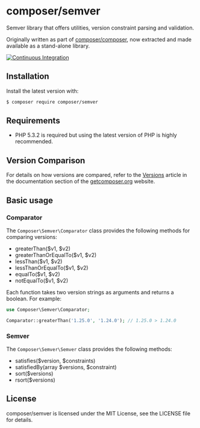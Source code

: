 composer/semver
===============

Semver library that offers utilities, version constraint parsing and validation.

Originally written as part of [composer/composer](https://github.com/composer/composer),
now extracted and made available as a stand-alone library.

[![Continuous Integration](https://github.com/composer/semver/workflows/Continuous%20Integration/badge.svg?branch=main)](https://github.com/composer/semver/actions)


Installation
------------

Install the latest version with:

```bash
$ composer require composer/semver
```


Requirements
------------

* PHP 5.3.2 is required but using the latest version of PHP is highly recommended.


Version Comparison
------------------

For details on how versions are compared, refer to the [Versions](https://getcomposer.org/doc/articles/versions.md)
article in the documentation section of the [getcomposer.org](https://getcomposer.org) website.


Basic usage
-----------

### Comparator

The `Composer\Semver\Comparator` class provides the following methods for comparing versions:

* greaterThan($v1, $v2)
* greaterThanOrEqualTo($v1, $v2)
* lessThan($v1, $v2)
* lessThanOrEqualTo($v1, $v2)
* equalTo($v1, $v2)
* notEqualTo($v1, $v2)

Each function takes two version strings as arguments and returns a boolean. For example:

```php
use Composer\Semver\Comparator;

Comparator::greaterThan('1.25.0', '1.24.0'); // 1.25.0 > 1.24.0
```

### Semver

The `Composer\Semver\Semver` class provides the following methods:

* satisfies($version, $constraints)
* satisfiedBy(array $versions, $constraint)
* sort($versions)
* rsort($versions)


License
-------

composer/semver is licensed under the MIT License, see the LICENSE file for details.
